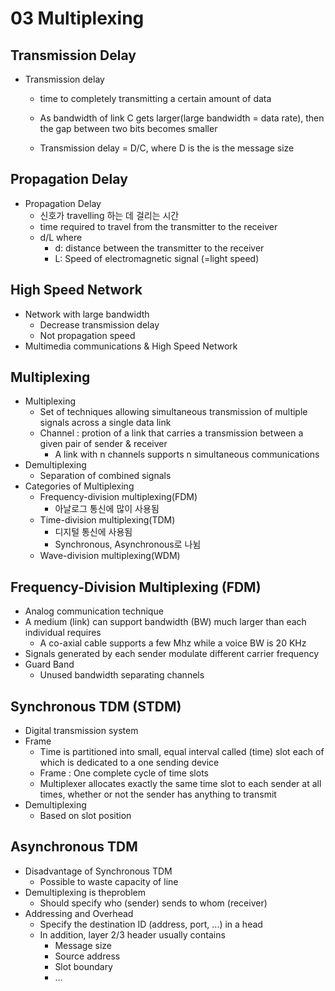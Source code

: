# 03 Multiplexing

## Transmission Delay

- Transmission delay

  - time to completely transmitting a certain amount of data

  - As bandwidth of link C gets larger(large bandwidth = data rate), then the gap between two bits becomes smaller
  - Transmission delay = D/C, where D is the is the message size



## Propagation Delay

- Propagation Delay
  - 신호가 travelling 하는 데 걸리는 시간
  - time required to travel from the transmitter to the receiver
  - d/L where
    - d: distance between the transmitter to the receiver
    - L: Speed of electromagnetic signal (=light speed)



## High Speed Network

- Network with large bandwidth
  - Decrease transmission delay
  - Not propagation speed
- Multimedia communications & High Speed Network



## Multiplexing

- Multiplexing
  - Set of techniques allowing simultaneous transmission of multiple signals across a single data link
  - Channel : protion of a link that carries a transmission between a given pair of sender & receiver
    - A link with n channels supports n simultaneous communications
- Demultiplexing
  - Separation of combined signals
- Categories of Multiplexing
  - Frequency-division multiplexing(FDM)
    - 아날로그 통신에 많이 사용됨
  - Time-division multiplexing(TDM)
    - 디지털 통신에 사용됨
    - Synchronous, Asynchronous로 나뉨
  - Wave-division multiplexing(WDM)



## Frequency-Division Multiplexing (FDM)

- Analog communication technique
- A medium (link) can support bandwidth (BW) much larger than each individual requires
  - A co-axial cable supports a few Mhz while a voice BW is 20 KHz
- Signals generated by each sender modulate different carrier frequency
- Guard Band
  - Unused bandwidth separating channels



## Synchronous TDM (STDM)

- Digital transmission system
- Frame
  - Time is partitioned into small, equal interval called (time) slot each of which is dedicated to a one sending device
  - Frame : One complete cycle of time slots
  - Multiplexer allocates exactly the same time slot to each sender at all times, whether or not the sender has anything to transmit
- Demultiplexing
  - Based on slot position



## Asynchronous TDM

- Disadvantage of Synchronous TDM
  - Possible to waste capacity of line
- Demultiplexing is theproblem
  - Should specify who (sender) sends to whom (receiver)
- Addressing and Overhead
  - Specify the destination ID (address, port, ...) in a head
  - In addition, layer 2/3 header usually contains
    - Message size
    - Source address
    - Slot boundary
    - ...

​	